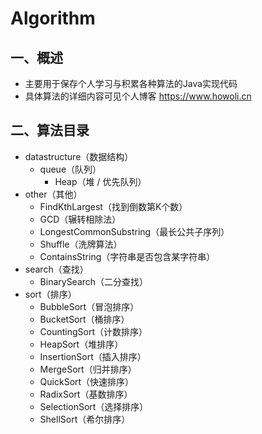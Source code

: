 # Algorithm

## 一、概述

- 主要用于保存个人学习与积累各种算法的Java实现代码
- 具体算法的详细内容可见个人博客 https://www.howoli.cn

## 二、算法目录

- datastructure（数据结构）
  - queue（队列）
    - Heap（堆 / 优先队列）
- other（其他）
  - FindKthLargest（找到倒数第K个数）
  - GCD（辗转相除法）
  - LongestCommonSubstring（最长公共子序列）
  - Shuffle（洗牌算法）
  - ContainsString（字符串是否包含某字符串）
- search（查找）
  - BinarySearch（二分查找）
- sort（排序）
  - BubbleSort（冒泡排序）
  - BucketSort（桶排序）
  - CountingSort（计数排序）
  - HeapSort（堆排序）
  - InsertionSort（插入排序）
  - MergeSort（归并排序）
  - QuickSort（快速排序）
  - RadixSort（基数排序）
  - SelectionSort（选择排序）
  - ShellSort（希尔排序）